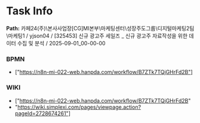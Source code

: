 # Task Info

**Path:** 카페24(주)\본사사업장\[CG]MI본부\마케팅센터\성장주도그룹\디지털마케팅2팀\마케팅1 / yjson04 / [325453] 신규 광고주 세일즈 _ 신규 광고주 자료작성을 위한 데이터 수집 및 분석 / 2025-09-01_00-00-00

### BPMN
- ["https://n8n-mi-022-web.hanpda.com/workflow/B7ZTk7TQjGHrFd2B"]

### WIKI
- ["https://n8n-mi-022-web.hanpda.com/workflow/B7ZTk7TQjGHrFd2B"
- "https://wiki.simplexi.com/pages/viewpage.action?pageId=2728674261"]


